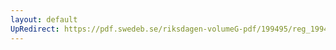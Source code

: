 ```yaml
---
layout: default
UpRedirect: https://pdf.swedeb.se/riksdagen-volumeG-pdf/199495/reg_199495_LU/reg_199495_LU_0005.pdf
---
```

